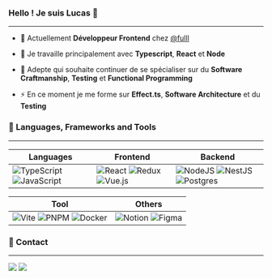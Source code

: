 ### Hello ! Je suis Lucas 👋
---

- 🔭 Actuellement **Développeur Frontend** chez [@fulll](https://github.com/fulll)

- 🚀 Je travaille principalement avec **Typescript**, **React** et **Node**

- 🎒 Adepte qui souhaite continuer de se spécialiser sur du **Software Craftmanship**, **Testing** et **Functional Programming**

- ⚡ En ce moment je me forme sur **Effect.ts**, **Software Architecture** et du **Testing**

### 🚀 Languages, Frameworks and Tools 
---

| Languages | Frontend | Backend |
|-----------|----------|---------|
|![TypeScript](https://img.shields.io/badge/typescript-%23007ACC.svg?style=for-the-badge&logo=typescript&logoColor=white) ![JavaScript](https://img.shields.io/badge/JavaScript-F7DF1E?style=for-the-badge&logo=javascript&logoColor=black)|![React](https://img.shields.io/badge/React-20232A?style=for-the-badge&logo=react&logoColor=61DAFB) ![Redux](https://img.shields.io/badge/redux-%23593d88.svg?style=for-the-badge&logo=redux&logoColor=white) ![Vue.js](https://img.shields.io/badge/vuejs-%2335495e.svg?style=for-the-badge&logo=vuedotjs&logoColor=%234FC08D)|![NodeJS](https://img.shields.io/badge/node.js-6DA55F?style=for-the-badge&logo=node.js&logoColor=white) ![NestJS](https://img.shields.io/badge/nestjs-%23E0234E.svg?style=for-the-badge&logo=nestjs&logoColor=white) ![Postgres](https://img.shields.io/badge/postgres-%23316192.svg?style=for-the-badge&logo=postgresql&logoColor=white)|

| Tool | Others |
|------|--------|
|![Vite](https://img.shields.io/badge/vite-%23646CFF.svg?style=for-the-badge&logo=vite&logoColor=white) ![PNPM](https://img.shields.io/badge/pnpm-%234a4a4a.svg?style=for-the-badge&logo=pnpm&logoColor=f69220) ![Docker](https://img.shields.io/badge/docker-%230db7ed.svg?style=for-the-badge&logo=docker&logoColor=white)|![Notion](https://img.shields.io/badge/Notion-%23000000.svg?style=for-the-badge&logo=notion&logoColor=white) ![Figma](https://img.shields.io/badge/figma-%23F24E1E.svg?style=for-the-badge&logo=figma&logoColor=white)|


### 💬 Contact
---
<a target="_blank" href="mailto:picquelucas17@gmail.com"><img src="https://img.shields.io/badge/-Gmail-D14836?style=for-the-badge&logo=Gmail&logoColor=white"></img></a>
<a target="_blank" href="https://www.linkedin.com/in/lucas-picque/"><img src="https://img.shields.io/badge/-LinkedIn-0077B5?style=for-the-badge&logo=Linkedin&logoColor=white"></img></a>
